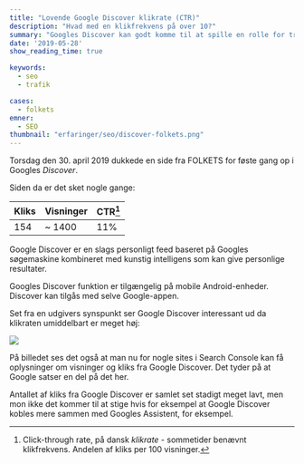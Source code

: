 ```yaml
---
title: "Lovende Google Discover klikrate (CTR)"
description: "Hvad med en klikfrekvens på over 10?"
summary: "Googles Discover kan godt komme til at spille en rolle for trafik"
date: '2019-05-28'
show_reading_time: true

keywords:
  - seo
  - trafik

cases:
  - folkets
emner:
  - SEO
thumbnail: "erfaringer/seo/discover-folkets.png"
---
```


Torsdag den 30. april 2019 dukkede en side fra FOLKETS for føste gang op i Googles _Discover_.

Siden da er det sket nogle gange:

| Kliks | Visninger | CTR[^1] |
|-------|-----------|---------|
| 154   | ~ 1400    | 11%     |

Google Discover er en slags personligt feed baseret på Googles søgemaskine kombineret med kunstig intelligens som kan give personlige resultater.

Googles Discover funktion er tilgængelig på mobile Android-enheder. Discover kan tilgås med selve Google-appen.

Set fra en udgivers synspunkt ser Google Discover interessant ud da klikraten umiddelbart er meget høj:

![](/erfaringer/seo/discover-folkets.png)

På billedet ses det også at man nu for nogle sites i Search Console kan få oplysninger om visninger og kliks fra Google Discover. Det tyder på at Google satser en del på det her.

Antallet af kliks fra Google Discover er samlet set stadigt meget lavt, men mon ikke det kommer til at stige hvis for eksempel at Google Discover kobles mere sammen med Googles Assistent, for eksempel.

[^1]: Click-through rate, på dansk _klikrate_ - sommetider benævnt klikfrekvens. Andelen af kliks per 100 visninger.
